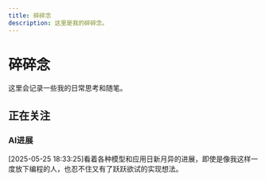 ```yaml
---
title: 碎碎念
description: 这里是我的碎碎念。
---
```


# 碎碎念

这里会记录一些我的日常思考和随笔。 

## 正在关注

### AI进展 

[2025-05-25 18:33:25]看着各种模型和应用日新月异的进展，即使是像我这样一度放下编程的人，也忍不住又有了跃跃欲试的实现想法。

